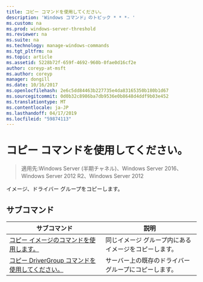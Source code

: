 ```yaml
---
title: コピー コマンドを使用してください。
description: 'Windows コマンド」のトピック * * *- '
ms.custom: na
ms.prod: windows-server-threshold
ms.reviewer: na
ms.suite: na
ms.technology: manage-windows-commands
ms.tgt_pltfrm: na
ms.topic: article
ms.assetid: 5228b72f-659f-4692-960b-0fae0d16cf2e
author: coreyp-at-msft
ms.author: coreyp
manager: dongill
ms.date: 10/16/2017
ms.openlocfilehash: 2e6c5dd84463b227735e4da83165350b180b1d67
ms.sourcegitcommit: 0d0b32c8986ba7db9536e0b8648d4ddf9b03e452
ms.translationtype: MT
ms.contentlocale: ja-JP
ms.lasthandoff: 04/17/2019
ms.locfileid: "59874113"
---
```

# <a name="using-the-copy-command"></a>コピー コマンドを使用してください。

>適用先:Windows Server (半期チャネル)、Windows Server 2016、Windows Server 2012 R2、Windows Server 2012

イメージ、ドライバー グループをコピーします。
## <a name="subcommands"></a>サブコマンド
|サブコマンド|説明|
|-------|--------|
|[コピー イメージのコマンドを使用します。](using-the-copy-image-command.md)|同じイメージ グループ内にあるイメージをコピーします。|
|[コピー DriverGroup コマンドを使用してください。](using-the-copy-drivergroup-command.md)|サーバー上の既存のドライバー グループにコピーします。|
